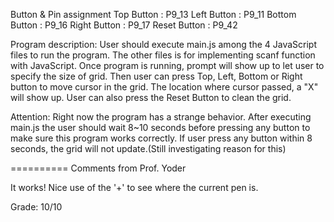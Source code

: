 Button & Pin assignment
Top Button	  : P9_13
Left Button	  : P9_11
Bottom Button : P9_16
Right Button  : P9_17
Reset Button  : P9_42

Program description: User should execute main.js among the 4 JavaScript files to run the program. The other files is for implementing scanf function with JavaScript. Once program is running, prompt will show up to let user to specify the size of grid. Then user can press Top, Left, Bottom or Right button to move cursor in the grid. The location where cursor passed, a "X" will show up. User can also press the Reset Button to clean the grid.

Attention: Right now the program has a strange behavior. After executing main.js the user should wait 8~10 seconds before pressing any button to make sure this program works correctly. If user press any button within 8 seconds, the grid will not update.(Still investigating reason for this)

==========
Comments from Prof. Yoder

It works!  Nice use of the '+' to see where the current pen is.

Grade:  10/10